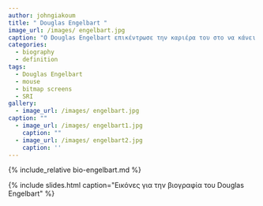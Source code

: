 ```yaml
---
author: johngiakoum
title: " Douglas Engelbart "
image_url: /images/ engelbart.jpg
caption: "O Douglas Engelbart επικέντρωσε την καριέρα του στο να κάνει ένα κόσμο καλύτερο θεωρώντας ότι οι υπολογιστές ήταν το μέσο να αυξηθεί η ικανότητα των ανθρώπων να επιλύουν τα προβλήματα τους. "
categories:
  - biography
  - definition
tags:
  - Douglas Engelbart
  - mouse
  - bitmap screens
  - SRI
gallery:
  - image_url: /images/ engelbart.jpg
caption: ""
  - image_url: /images/ engelbart1.jpg
    caption: ""
  - image_url: /images/ engelbart2.jpg
    caption: ''
---
```


{% include_relative bio-engelbart.md %}

{% include slides.html caption="Εικόνες για την βιογραφία του Douglas Engelbart" %}
